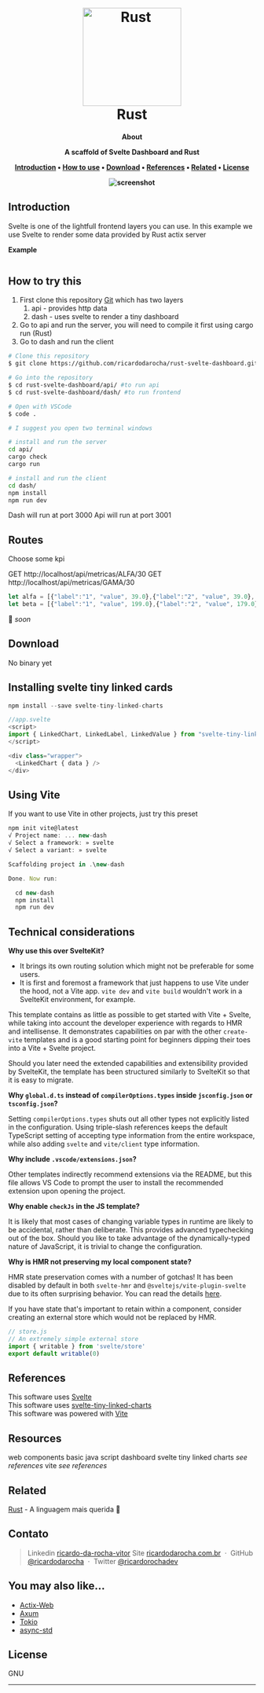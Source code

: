 
<h1 align="center">
  <br>
  <a href="http://www.ricardodarocha.com.br"><img src="https://styles.redditmedia.com/t5_2s7lj/styles/communityIcon_pjg3ktzyju771.png" alt="Rust" width="200"></a>
  <br>
  Rust
  <br>
</h1>

<h4 align="center">About  </p>
A scaffold of Svelte Dashboard and Rust



<p align="center">
  <a href="#introdução">Introduction</a> •
  <a href="#como-usar">How to use</a> •
  <a href="#download">Download</a> •
  <a href="#credits">References</a> •
  <a href="#related">Related</a> •
  <a href="#license">License</a>
</p>

![screenshot](dashboard.PNG)

## Introduction

Svelte is one of the lightfull frontend layers you can use. In this example we use Svelte to render some data provided by Rust actix server

**Example**
```rust


```

## How to try this


1. First clone this repository [Git](https://github.com/ricardodarocha/rust-svelte-dashboard.git) which has two layers
   1. api - provides http data
   2. dash - uses svelte to render a tiny dashboard
2. Go to api and run the server, you will need to compile it first using cargo run (Rust)
3. Go to dash and run the client

```bash
# Clone this repository
$ git clone https://github.com/ricardodarocha/rust-svelte-dashboard.git

# Go into the repository
$ cd rust-svelte-dashboard/api/ #to run api 
$ cd rust-svelte-dashboard/dash/ #to run frontend

# Open with VSCode
$ code .

# I suggest you open two terminal windows

# install and run the server
cd api/
cargo check
cargo run

# install and run the client
cd dash/
npm install
npm run dev
```

Dash will run at port 3000
Api will run at port 3001

## Routes

Choose some kpi

GET http://localhost/api/metricas/ALFA/30
GET http://localhost/api/metricas/GAMA/30

```js
let alfa = [{"label":"1", "value", 39.0},{"label":"2", "value", 39.0},...,{"label":"30", "value", 37.0}]
let beta = [{"label":"1", "value", 199.0},{"label":"2", "value", 179.0},...,{"label":"30", "value", 201.0}]
```
🚧 _soon_

## Download

No binary yet

## Installing svelte tiny linked cards

```js
npm install --save svelte-tiny-linked-charts

//app.svelte
<script>
import { LinkedChart, LinkedLabel, LinkedValue } from "svelte-tiny-linked-charts"
</script>

<div class="wrapper">
  <LinkedChart { data } />
</div>
```

## Using Vite

If you want to use Vite in other projects, just try this preset

```js
npm init vite@latest
√ Project name: ... new-dash
√ Select a framework: » svelte
√ Select a variant: » svelte

Scaffolding project in .\new-dash

Done. Now run:

  cd new-dash
  npm install
  npm run dev
```
## Technical considerations

**Why use this over SvelteKit?**

- It brings its own routing solution which might not be preferable for some users.
- It is first and foremost a framework that just happens to use Vite under the hood, not a Vite app.
  `vite dev` and `vite build` wouldn't work in a SvelteKit environment, for example.

This template contains as little as possible to get started with Vite + Svelte, while taking into account the developer experience with regards to HMR and intellisense. It demonstrates capabilities on par with the other `create-vite` templates and is a good starting point for beginners dipping their toes into a Vite + Svelte project.

Should you later need the extended capabilities and extensibility provided by SvelteKit, the template has been structured similarly to SvelteKit so that it is easy to migrate.

**Why `global.d.ts` instead of `compilerOptions.types` inside `jsconfig.json` or `tsconfig.json`?**

Setting `compilerOptions.types` shuts out all other types not explicitly listed in the configuration. Using triple-slash references keeps the default TypeScript setting of accepting type information from the entire workspace, while also adding `svelte` and `vite/client` type information.

**Why include `.vscode/extensions.json`?**

Other templates indirectly recommend extensions via the README, but this file allows VS Code to prompt the user to install the recommended extension upon opening the project.

**Why enable `checkJs` in the JS template?**

It is likely that most cases of changing variable types in runtime are likely to be accidental, rather than deliberate. This provides advanced typechecking out of the box. Should you like to take advantage of the dynamically-typed nature of JavaScript, it is trivial to change the configuration.

**Why is HMR not preserving my local component state?**

HMR state preservation comes with a number of gotchas! It has been disabled by default in both `svelte-hmr` and `@sveltejs/vite-plugin-svelte` due to its often surprising behavior. You can read the details [here](https://github.com/rixo/svelte-hmr#svelte-hmr).

If you have state that's important to retain within a component, consider creating an external store which would not be replaced by HMR.

```js
// store.js
// An extremely simple external store
import { writable } from 'svelte/store'
export default writable(0)
```


## References

This software uses [Svelte](svelt.dev)  
This software uses [svelte-tiny-linked-charts](https://www.npmjs.com/package/svelte-tiny-linked-charts)  
This software was powered with [Vite](vitejs.dev)  
  
## Resources

web components
basic java script
dashboard
svelte tiny linked charts _see references_
vite _see references_ 

## Related

[Rust](https://www.rust-lang.org/pt-BR) - A linguagem mais querida 🦀

## Contato

> Linkedin [ricardo-da-rocha-vitor](https://www.linkedin.com/in/ricardo-da-rocha-vitor-a0983932/)
> Site [ricardodarocha.com.br](https://www.ricardodarocha.com.br) &nbsp;&middot;&nbsp;
> GitHub [@ricardodarocha](https://github.com/ricardodarocha) &nbsp;&middot;&nbsp;
> Twitter [@ricardorochadev](https://twitter.com/ricardorochadev)


## You may also like...

- [Actix-Web](https://actix.rs/) 
- [Axum](https://docs.rs/axum/latest/axum/)
- [Tokio](https://github.com/tokio-rs)
- [async-std](https://async.rs/)


## License

GNU


---


